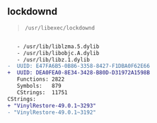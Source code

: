## lockdownd

> `/usr/libexec/lockdownd`

```diff

   - /usr/lib/liblzma.5.dylib
   - /usr/lib/libobjc.A.dylib
   - /usr/lib/libz.1.dylib
-  UUID: E47FA6B5-0B86-3358-8427-F1DBA0F62E66
+  UUID: DEA0FEA0-8E34-3428-B80D-D31972A1598B
   Functions: 2822
   Symbols:   879
   CStrings:  11751
CStrings:
+ "VinylRestore-49.0.1~3293"
- "VinylRestore-49.0.1~3192"

```
